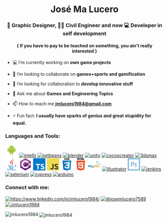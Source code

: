 <h1 align="center">José Ma Lucero</h1>
<h3 align="center">🎨 Graphic Designer, 👷‍♂️ Civil Engineer and now 💻 Developer in self development</h3>
<h4 align="center">{ If you have to pay to be teached on something, you ain't really interested }</h4>
 <!---
<p align="left"> <img src="https://komarev.com/ghpvc/?username=jmlucero1984&label=Profile%20views&color=0e75b6&style=flat" alt="jmlucero1984" /> </p>
 
<p align="left"> <a href="https://github.com/ryo-ma/github-profile-trophy"><img src="https://github-profile-trophy.vercel.app/?username=jmlucero1984" alt="jmlucero1984" /></a> </p>
--->



- 💻 I’m currently working on **own game projects**

- 🤝 I’m looking to collaborate on **games+sports and gamification**

- 📯 I’m looking for collaboration to **develop innovative stuff**

- 💬 Ask me about **Games and Engineering Topics**

- 📫 How to reach me **jmlucero1984@gmail.com**

- ⚡ Fun fact: **I usually have sparks of genius and great stupidity for equal.**


 

<h3 align="left">Languages and Tools:</h3>
<p align="left">
<a href="https://developer.android.com" target="_blank" rel="noreferrer"><img src="https://raw.githubusercontent.com/devicons/devicon/master/icons/android/android-original-wordmark.svg" alt="android" width="40" height="40"/></a>
<a href="https://www.jetbrains.com/" target="_blank" rel="noreferrer"><img src="https://blog.jetbrains.com/wp-content/uploads/2019/01/idea_icon.svg" alt="intellij" width="40" height="40"/></a>
<a href="https://netbeans.apache.org/" target="_blank" rel="noreferrer"><img src="https://netbeans.apache.org/_/images/apache-netbeans.svg" alt="netbeans" width="40" height="40"/></a>
<a href="https://www.blender.org/" target="_blank" rel="noreferrer"><img src="https://download.blender.org/branding/community/blender_community_badge_white.svg" alt="blender" width="40" height="40"/></a>
<a href="https://unity.com/" target="_blank" rel="noreferrer"><img src="https://www.vectorlogo.zone/logos/unity3d/unity3d-icon.svg" alt="unity" width="40" height="40"/></a>
<a href="https://www.cocos.com/" target="_blank" rel="noreferrer"><img src="https://xgm.guru/files/283/293993/14161744_0fc270d048.png" alt="cocoscreator" width="40" height="40"/></a>
<a href="https://latinoamerica.autodesk.com/" target="_blank" rel="noreferrer"><img src="https://www.svgrepo.com/show/303505/3ds-max-full-logo.svg" alt="3dsmax" width="40" height="40"/></a>
<a href="https://www.java.com" target="_blank" rel="noreferrer"><img src="https://raw.githubusercontent.com/devicons/devicon/master/icons/java/java-original.svg" alt="java" width="40" height="40"/></a>
<a href="https://www.w3schools.com/cs/" target="_blank" rel="noreferrer"><img src="https://raw.githubusercontent.com/devicons/devicon/master/icons/csharp/csharp-original.svg" alt="csharp" width="40" height="40"/></a>
<a href="https://www.typescriptlang.org/" target="_blank" rel="noreferrer"><img src="https://raw.githubusercontent.com/devicons/devicon/master/icons/typescript/typescript-original.svg" alt="typescript" width="40" height="40"/></a>
<a href="https://developer.mozilla.org/en-US/docs/Web/JavaScript" target="_blank" rel="noreferrer"><img src="https://raw.githubusercontent.com/devicons/devicon/master/icons/javascript/javascript-original.svg" alt="javascript" width="40" height="40"/></a>
<a href="https://www.w3schools.com/css/" target="_blank" rel="noreferrer"><img src="https://raw.githubusercontent.com/devicons/devicon/master/icons/css3/css3-original-wordmark.svg" alt="css3" width="40" height="40"/></a>
<a href="https://www.w3.org/html/" target="_blank" rel="noreferrer"><img src="https://raw.githubusercontent.com/devicons/devicon/master/icons/html5/html5-original-wordmark.svg" alt="html5" width="40" height="40"/></a>
<a href="https://www.mysql.com/" target="_blank" rel="noreferrer"><img src="https://raw.githubusercontent.com/devicons/devicon/master/icons/mysql/mysql-original-wordmark.svg" alt="mysql" width="40" height="40"/></a>
<a href="https://www.adobe.com/in/products/illustrator.html" target="_blank" rel="noreferrer"><img src="https://www.vectorlogo.zone/logos/adobe_illustrator/adobe_illustrator-icon.svg" alt="illustrator" width="40" height="40"/></a>
<a href="https://www.photoshop.com/en" target="_blank" rel="noreferrer"><img src="https://raw.githubusercontent.com/devicons/devicon/master/icons/photoshop/photoshop-line.svg" alt="photoshop" width="40" height="40"/></a>
<a href="https://www.jenkins.io" target="_blank" rel="noreferrer"><img src="https://www.vectorlogo.zone/logos/jenkins/jenkins-icon.svg" alt="jenkins" width="40" height="40"/></a>
<a href="https://www.selenium.dev" target="_blank" rel="noreferrer"><img src="https://raw.githubusercontent.com/detain/svg-logos/780f25886640cef088af994181646db2f6b1a3f8/svg/selenium-logo.svg" alt="selenium" width="40" height="40"/></a>
<a href="https://www.cypress.io" target="_blank" rel="noreferrer"><img src="https://qualified-production.s3.us-east-1.amazonaws.com/uploads/83e3535c491f1308e85df21a6ecdc3824b856a31a374eee6a417356d2278175e.png" alt="cypress" width="40" height="40"/></a>
<a href="https://www.arduino.cc/" target="_blank" rel="noreferrer"><img src="https://cdn.worldvectorlogo.com/logos/arduino-1.svg" alt="arduino" width="40" height="40"/></a>
</p>

 

<h3 align="left">Connect with me:</h3>
<p align="left">
<a href="https://linkedin.com/in/jmlucero1984/" target="blank"><img align="center" src="https://raw.githubusercontent.com/rahuldkjain/github-profile-readme-generator/master/src/images/icons/Social/linked-in-alt.svg" alt="https://www.linkedin.com/in/jmlucero1984/" height="30" width="40" /></a>
<a href="https://www.youtube.com/channel/UCY-35QDjG_pK76fdDb9VgyA" target="blank"><img align="center" src="https://raw.githubusercontent.com/rahuldkjain/github-profile-readme-generator/master/src/images/icons/Social/youtube.svg" alt="@josemlucero7589" height="30" width="40" /></a>
 <a href="https://www.codewars.com/users/Jmlucero1984" target="blank"><img align="center" src="https://www.codewars.com/users/Jmlucero1984/badges/micro" alt="Jmlucero1984" height="30" /></a>
</p>

<p><img align="left" src="https://github-readme-stats.vercel.app/api/top-langs?username=jmlucero1984&show_icons=true&locale=en&layout=compact" alt="jmlucero1984" /></p>

<p>&nbsp;<img align="center" src="https://github-readme-stats.vercel.app/api?username=jmlucero1984&show_icons=true&locale=en" alt="jmlucero1984" /></p>


